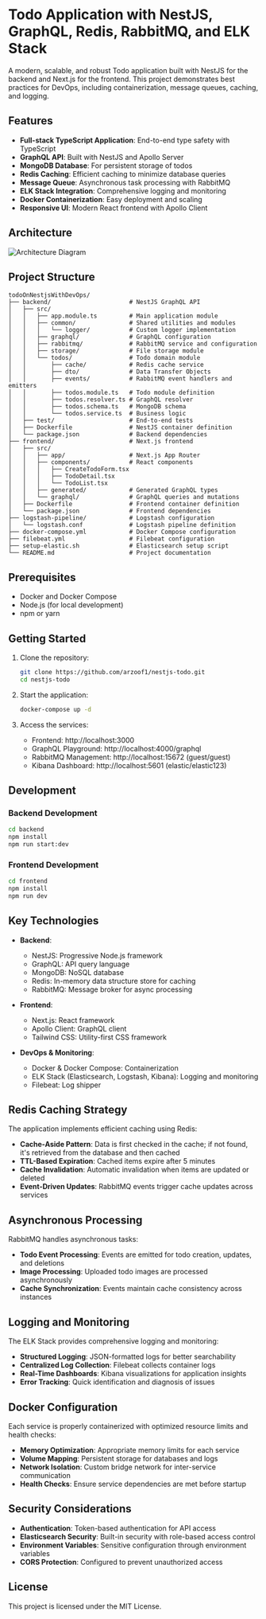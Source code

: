 # Todo Application with NestJS, GraphQL, Redis, RabbitMQ, and ELK Stack

A modern, scalable, and robust Todo application built with NestJS for the backend and Next.js for the frontend. This project demonstrates best practices for DevOps, including containerization, message queues, caching, and logging.

## Features

- **Full-stack TypeScript Application**: End-to-end type safety with TypeScript
- **GraphQL API**: Built with NestJS and Apollo Server
- **MongoDB Database**: For persistent storage of todos
- **Redis Caching**: Efficient caching to minimize database queries
- **Message Queue**: Asynchronous task processing with RabbitMQ
- **ELK Stack Integration**: Comprehensive logging and monitoring
- **Docker Containerization**: Easy deployment and scaling
- **Responsive UI**: Modern React frontend with Apollo Client

## Architecture

![Architecture Diagram](https://mermaid.ink/img/pako:eNqNkj1PwzAQhv_KySYQEtSdkJAYYACpZWFAvVybS2PVsaPYrqqq_51L0jR8CDCZ-97H53t9GmUcUYOydRzJWBN7G1rPUXhqLG-7lOQQI3nUQwrMHUecSXu0JLZLwfHCGQUz4xR6ux6jtYPkycfBW5e9jfyMafCWNvG2JQmDCYOJsNGSG8JPJLELlHMfnO_c0JTEZ3B1XpMbOzGHsyP1mWazx7uEIQlYGJEE31OAQKkeD85n2YgcYxDKzkQvg-e65tGdj_3FcFHsxu1Wo7QY3F7ug_nEJrLtUJOTbzIbZRRkdPkVFVX1q6ipCVFdnUJVP6E-nf2F-rLuhyp_jPrfUO8pKVYvDxRtAb50O1QdagNDUbxaWLX1QlPFxEEXDX4Khu9WzUodGu0h94IVmmG1h0I76XLRTdEZfKfIewtfXfVt-wFwecbm?type=png)

## Project Structure

```
todoOnNestjsWithDevOps/
├── backend/                      # NestJS GraphQL API
│   ├── src/
│   │   ├── app.module.ts         # Main application module
│   │   ├── common/               # Shared utilities and modules
│   │   │   └── logger/           # Custom logger implementation
│   │   ├── graphql/              # GraphQL configuration
│   │   ├── rabbitmq/             # RabbitMQ service and configuration
│   │   ├── storage/              # File storage module
│   │   └── todos/                # Todo domain module
│   │       ├── cache/            # Redis cache service
│   │       ├── dto/              # Data Transfer Objects
│   │       ├── events/           # RabbitMQ event handlers and emitters
│   │       ├── todos.module.ts   # Todo module definition
│   │       ├── todos.resolver.ts # GraphQL resolver
│   │       ├── todos.schema.ts   # MongoDB schema
│   │       └── todos.service.ts  # Business logic
│   ├── test/                     # End-to-end tests
│   ├── Dockerfile                # NestJS container definition
│   └── package.json              # Backend dependencies
├── frontend/                     # Next.js frontend
│   ├── src/
│   │   ├── app/                  # Next.js App Router
│   │   ├── components/           # React components
│   │   │   ├── CreateTodoForm.tsx
│   │   │   ├── TodoDetail.tsx
│   │   │   └── TodoList.tsx
│   │   ├── generated/            # Generated GraphQL types
│   │   └── graphql/              # GraphQL queries and mutations
│   ├── Dockerfile                # Frontend container definition
│   └── package.json              # Frontend dependencies
├── logstash-pipeline/            # Logstash configuration
│   └── logstash.conf             # Logstash pipeline definition
├── docker-compose.yml            # Docker Compose configuration
├── filebeat.yml                  # Filebeat configuration
├── setup-elastic.sh              # Elasticsearch setup script
└── README.md                     # Project documentation
```

## Prerequisites

- Docker and Docker Compose
- Node.js (for local development)
- npm or yarn

## Getting Started

1. Clone the repository:
   ```bash
   git clone https://github.com/arzoof1/nestjs-todo.git
   cd nestjs-todo
   ```

2. Start the application:
   ```bash
   docker-compose up -d
   ```

3. Access the services:
   - Frontend: http://localhost:3000
   - GraphQL Playground: http://localhost:4000/graphql
   - RabbitMQ Management: http://localhost:15672 (guest/guest)
   - Kibana Dashboard: http://localhost:5601 (elastic/elastic123)

## Development

### Backend Development

```bash
cd backend
npm install
npm run start:dev
```

### Frontend Development

```bash
cd frontend
npm install
npm run dev
```

## Key Technologies

- **Backend**:
  - NestJS: Progressive Node.js framework
  - GraphQL: API query language
  - MongoDB: NoSQL database
  - Redis: In-memory data structure store for caching
  - RabbitMQ: Message broker for async processing

- **Frontend**:
  - Next.js: React framework
  - Apollo Client: GraphQL client
  - Tailwind CSS: Utility-first CSS framework

- **DevOps & Monitoring**:
  - Docker & Docker Compose: Containerization
  - ELK Stack (Elasticsearch, Logstash, Kibana): Logging and monitoring
  - Filebeat: Log shipper

## Redis Caching Strategy

The application implements efficient caching using Redis:

- **Cache-Aside Pattern**: Data is first checked in the cache; if not found, it's retrieved from the database and then cached
- **TTL-Based Expiration**: Cached items expire after 5 minutes
- **Cache Invalidation**: Automatic invalidation when items are updated or deleted
- **Event-Driven Updates**: RabbitMQ events trigger cache updates across services

## Asynchronous Processing

RabbitMQ handles asynchronous tasks:

- **Todo Event Processing**: Events are emitted for todo creation, updates, and deletions
- **Image Processing**: Uploaded todo images are processed asynchronously
- **Cache Synchronization**: Events maintain cache consistency across instances

## Logging and Monitoring

The ELK Stack provides comprehensive logging and monitoring:

- **Structured Logging**: JSON-formatted logs for better searchability
- **Centralized Log Collection**: Filebeat collects container logs
- **Real-Time Dashboards**: Kibana visualizations for application insights
- **Error Tracking**: Quick identification and diagnosis of issues

## Docker Configuration

Each service is properly containerized with optimized resource limits and health checks:

- **Memory Optimization**: Appropriate memory limits for each service
- **Volume Mapping**: Persistent storage for databases and logs
- **Network Isolation**: Custom bridge network for inter-service communication
- **Health Checks**: Ensure service dependencies are met before startup

## Security Considerations

- **Authentication**: Token-based authentication for API access
- **Elasticsearch Security**: Built-in security with role-based access control
- **Environment Variables**: Sensitive configuration through environment variables
- **CORS Protection**: Configured to prevent unauthorized access

## License

This project is licensed under the MIT License. 